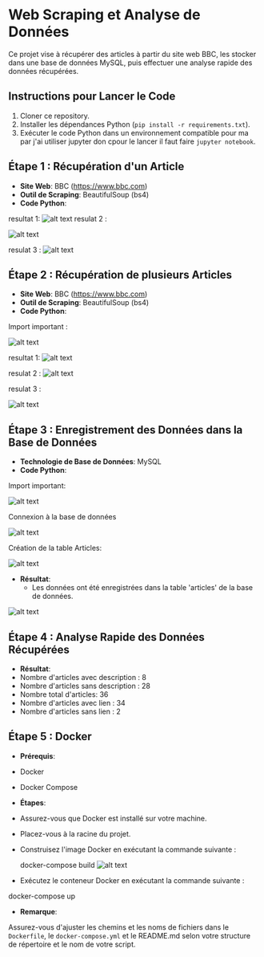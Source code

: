 # Web Scraping et Analyse de Données

Ce projet vise à récupérer des articles à partir du site web BBC, les stocker dans une base de données MySQL, puis effectuer une analyse rapide des données récupérées.

## Instructions pour Lancer le Code

1. Cloner ce repository.
2. Installer les dépendances Python (`pip install -r requirements.txt`).
3. Exécuter le code Python dans un environnement compatible pour ma par j'ai utiliser jupyter don cpour le lancer il faut faire `jupyter notebook`.


## Étape 1 : Récupération d'un Article

- **Site Web**: BBC (https://www.bbc.com)
- **Outil de Scraping**: BeautifulSoup (bs4)
- **Code Python**:

resultat 1:
![alt text](images/image-2.png)
resulat 2 :

![alt text](images/image.png)

resulat 3 :
![alt text](images/image-1.png)

## Étape 2 : Récupération de plusieurs Articles

- **Site Web**: BBC (https://www.bbc.com)
- **Outil de Scraping**: BeautifulSoup (bs4)
- **Code Python**:

Import important :

![alt text](images/image-7.png)

resultat 1:
![alt text](images/image-2.png)

resulat 2 :
![alt text](images/image-3.png)

resulat 3 :

![alt text](images/image-4.png)

## Étape 3 : Enregistrement des Données dans la Base de Données

- **Technologie de Base de Données**: MySQL
- **Code Python**:

Import important: 

![alt text](images/image-6.png)


Connexion à la base de données 

![alt text](images/image-5.png)


Création de la table Articles:

![alt text](images/image-8.png)


- **Résultat**:
  - Les données ont été enregistrées dans la table 'articles' de la base de données.

![alt text](images/image-9.png)

## Étape 4 : Analyse Rapide des Données Récupérées

- **Résultat**:
- Nombre d'articles avec description : 8
- Nombre d'articles sans description : 28
- Nombre total d'articles: 36
- Nombre d'articles avec lien : 34
- Nombre d'articles sans lien : 2

## Étape 5 : Docker

- **Prérequis**:

- Docker
- Docker Compose

- **Étapes**:

- Assurez-vous que Docker est installé sur votre machine.
- Placez-vous à la racine du projet.
- Construisez l'image Docker en exécutant la commande suivante :

  docker-compose build
  ![alt text](images/imag.png)

- Exécutez le conteneur Docker en exécutant la commande suivante :

 docker-compose up


- **Remarque**:

Assurez-vous d'ajuster les chemins et les noms de fichiers dans le `Dockerfile`, le `docker-compose.yml` et le README.md selon votre structure de répertoire et le nom de votre script.
